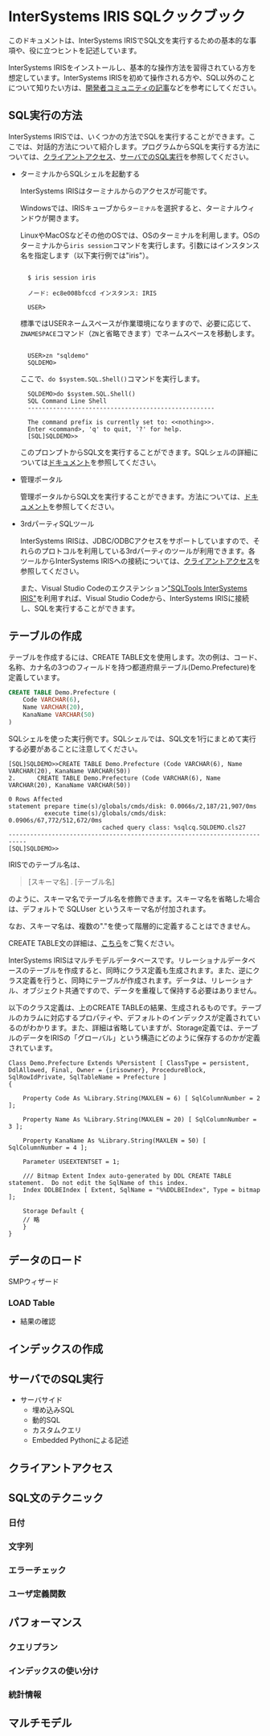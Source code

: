 # InterSystems IRIS SQLクックブック

このドキュメントは、InterSystems IRISでSQL文を実行するための基本的な事項や、役に立つヒントを記述しています。

InterSystems IRISをインストールし、基本的な操作方法を習得されている方を想定しています。InterSystems IRISを初めて操作される方や、SQL以外のことについて知りたい方は、[開発者コミュニティの記事](https://jp.community.intersystems.com/node/484466)などを参考にしてください。

## SQL実行の方法
InterSystems IRISでは、いくつかの方法でSQLを実行することができます。ここでは、対話的方法について紹介します。プログラムからSQLを実行する方法については、[クライアントアクセス](#クライアントアクセス)、[サーバでのSQL実行](#サーバでのsql実行)を参照してください。


- ターミナルからSQLシェルを起動する

  InterSystems IRISはターミナルからのアクセスが可能です。

  Windowsでは、IRISキューブから`ターミナル`を選択すると、ターミナルウィンドウが開きます。

  LinuxやMacOSなどその他のOSでは、OSのターミナルを利用します。OSのターミナルから`iris session`コマンドを実行します。引数にはインスタンス名を指定します（以下実行例では"iris"）。


  ```shell
    
    $ iris session iris

    ノード: ec8e008bfccd インスタンス: IRIS

    USER>
  ```

  標準ではUSERネームスペースが作業環境になりますので、必要に応じて、`ZNAMESPACE`コマンド（`ZN`と省略できます）でネームスペースを移動します。

  ```shell

    USER>zn "sqldemo"
    SQLDEMO>

  ```

  ここで、`do $system.SQL.Shell()`コマンドを実行します。
  ```shell
    SQLDEMO>do $system.SQL.Shell()
    SQL Command Line Shell
    ----------------------------------------------------

    The command prefix is currently set to: <<nothing>>.
    Enter <command>, 'q' to quit, '?' for help.
    [SQL]SQLDEMO>>
  ```
  
  このプロンプトからSQL文を実行することができます。SQLシェルの詳細については[ドキュメント](https://docs.intersystems.com/iris20221/csp/docbookj/DocBook.UI.Page.cls?KEY=GSQL_shell#GSQL_shell_executemode)を参照してください。


- 管理ポータル
  
  管理ポータルからSQL文を実行することができます。方法については、[ドキュメント](https://docs.intersystems.com/iris20221/csp/docbookj/DocBook.UI.Page.cls?KEY=GSQL_smp#GSQL_smp_sqlexecute)を参照してください。

- 3rdパーティSQLツール
  
  InterSystems IRISは、JDBC/ODBCアクセスをサポートしていますので、それらのプロトコルを利用している3rdパーティのツールが利用できます。各ツールからInterSystems IRISへの接続については、[クライアントアクセス](#クライアントアクセス)を参照してください。

  また、Visual Studio Codeのエクステンション["SQLTools InterSystems IRIS"](https://marketplace.visualstudio.com/items?itemName=intersystems-community.sqltools-intersystems-driver)を利用すれば、Visual Studio Codeから、InterSystems IRISに接続し、SQLを実行することができます。


## テーブルの作成
テーブルを作成するには、CREATE TABLE文を使用します。次の例は、コード、名称、カナ名の3つのフィールドを持つ都道府県テーブル(Demo.Prefecture)を定義しています。

```sql
CREATE TABLE Demo.Prefecture (
    Code VARCHAR(6),
    Name VARCHAR(20),
    KanaName VARCHAR(50)
)
```

SQLシェルを使った実行例です。SQLシェルでは、SQL文を1行にまとめて実行する必要があることに注意してください。

```shell
[SQL]SQLDEMO>>CREATE TABLE Demo.Prefecture (Code VARCHAR(6), Name VARCHAR(20), KanaName VARCHAR(50))
2.      CREATE TABLE Demo.Prefecture (Code VARCHAR(6), Name VARCHAR(20), KanaName VARCHAR(50))

0 Rows Affected
statement prepare time(s)/globals/cmds/disk: 0.0066s/2,187/21,907/0ms
          execute time(s)/globals/cmds/disk: 0.0906s/67,772/512,672/0ms
                          cached query class: %sqlcq.SQLDEMO.cls27
---------------------------------------------------------------------------
[SQL]SQLDEMO>>
```

IRISでのテーブル名は、

> [スキーマ名] . [テーブル名]

のように、スキーマ名でテーブル名を修飾できます。スキーマ名を省略した場合は、デフォルトで SQLUser というスキーマ名が付加されます。

なお、スキーマ名は、複数の"."を使って階層的に定義することはできません。

CREATE TABLE文の詳細は、[こちら](https://docs.intersystems.com/iris20221/csp/docbookj/DocBook.UI.Page.cls?KEY=RSQL_CREATETABLE)をご覧ください。


InterSystems IRISはマルチモデルデータベースです。リレーショナルデータベースのテーブルを作成すると、同時にクラス定義も生成されます。また、逆にクラス定義を行うと、同時にテーブルが作成されます。データは、リレーショナル、オブジェクト共通ですので、データを重複して保持する必要はありません。

以下のクラス定義は、上のCREATE TABLEの結果、生成されるものです。テーブルのカラムに対応するプロパティや、デフォルトのインデックスが定義されているのがわかります。また、詳細は省略していますが、Storage定義では、テーブルのデータをIRISの「グローバル」という構造にどのように保存するのかが定義されています。

```
Class Demo.Prefecture Extends %Persistent [ ClassType = persistent, DdlAllowed, Final, Owner = {irisowner}, ProcedureBlock, SqlRowIdPrivate, SqlTableName = Prefecture ]
{

    Property Code As %Library.String(MAXLEN = 6) [ SqlColumnNumber = 2 ];

    Property Name As %Library.String(MAXLEN = 20) [ SqlColumnNumber = 3 ];

    Property KanaName As %Library.String(MAXLEN = 50) [ SqlColumnNumber = 4 ];

    Parameter USEEXTENTSET = 1;

    /// Bitmap Extent Index auto-generated by DDL CREATE TABLE statement.  Do not edit the SqlName of this index.
    Index DDLBEIndex [ Extent, SqlName = "%%DDLBEIndex", Type = bitmap ];

    Storage Default {
    // 略
    }
}
```

## データのロード

SMPウィザード
### LOAD Table
- 結果の確認

## インデックスの作成

## サーバでのSQL実行
  - サーバサイド
    - 埋め込みSQL
    - 動的SQL
    - カスタムクエリ
    - Embedded Pythonによる記述

## クライアントアクセス

## SQL文のテクニック

### 日付

### 文字列

### エラーチェック

### ユーザ定義関数

## パフォーマンス
### クエリプラン

### インデックスの使い分け
### 統計情報

## マルチモデル

